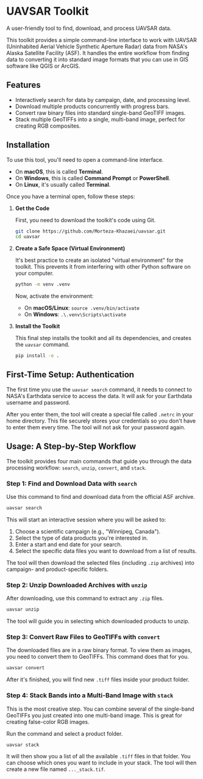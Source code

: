 # UAVSAR Toolkit

A user-friendly tool to find, download, and process UAVSAR data.

This toolkit provides a simple command-line interface to work with UAVSAR (Uninhabited Aerial Vehicle Synthetic Aperture Radar) data from NASA's Alaska Satellite Facility (ASF). It handles the entire workflow from finding data to converting it into standard image formats that you can use in GIS software like QGIS or ArcGIS.

## Features

*   Interactively search for data by campaign, date, and processing level.
*   Download multiple products concurrently with progress bars.
*   Convert raw binary files into standard single-band GeoTIFF images.
*   Stack multiple GeoTIFFs into a single, multi-band image, perfect for creating RGB composites.

## Installation

To use this tool, you'll need to open a command-line interface.
*   On **macOS**, this is called **Terminal**.
*   On **Windows**, this is called **Command Prompt** or **PowerShell**.
*   On **Linux**, it's usually called **Terminal**.

Once you have a terminal open, follow these steps:

1.  **Get the Code**

    First, you need to download the toolkit's code using Git.
    ```bash
    git clone https://github.com/Morteza-Khazaei/uavsar.git
    cd uavsar
    ```

2.  **Create a Safe Space (Virtual Environment)**

    It's best practice to create an isolated "virtual environment" for the toolkit. This prevents it from interfering with other Python software on your computer.
    ```bash
    python -m venv .venv
    ```
    Now, activate the environment:
    *   On **macOS/Linux**: `source .venv/bin/activate`
    *   On **Windows**: `.\.venv\Scripts\activate`

3.  **Install the Toolkit**

    This final step installs the toolkit and all its dependencies, and creates the `uavsar` command.
    ```bash
    pip install -e .
    ```

## First-Time Setup: Authentication

The first time you use the `uavsar search` command, it needs to connect to NASA's Earthdata service to access the data. It will ask for your Earthdata username and password.

After you enter them, the tool will create a special file called `.netrc` in your home directory. This file securely stores your credentials so you don't have to enter them every time. The tool will not ask for your password again.

## Usage: A Step-by-Step Workflow

The toolkit provides four main commands that guide you through the data processing workflow: `search`, `unzip`, `convert`, and `stack`.

### Step 1: Find and Download Data with `search`

Use this command to find and download data from the official ASF archive.

```bash
uavsar search
```

This will start an interactive session where you will be asked to:
1.  Choose a scientific campaign (e.g., "Winnipeg, Canada").
2.  Select the type of data products you're interested in.
3.  Enter a start and end date for your search.
4.  Select the specific data files you want to download from a list of results.

The tool will then download the selected files (including `.zip` archives) into campaign- and product-specific folders.

### Step 2: Unzip Downloaded Archives with `unzip`

After downloading, use this command to extract any `.zip` files.

```bash
uavsar unzip
```

The tool will guide you in selecting which downloaded products to unzip.

### Step 3: Convert Raw Files to GeoTIFFs with `convert`

The downloaded files are in a raw binary format. To view them as images, you need to convert them to GeoTIFFs. This command does that for you.

```bash
uavsar convert
```

After it's finished, you will find new `.tiff` files inside your product folder.

### Step 4: Stack Bands into a Multi-Band Image with `stack`

This is the most creative step. You can combine several of the single-band GeoTIFFs you just created into one multi-band image. This is great for creating false-color RGB images.

Run the command and select a product folder.

```bash
uavsar stack
```

It will then show you a list of all the available `.tiff` files in that folder. You can choose which ones you want to include in your stack. The tool will then create a new file named `..._stack.tif`.